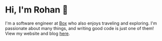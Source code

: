 # Hi, I'm Rohan 👋

I'm a software engineer at [Box](https://www.box.com) who also enjoys traveling and exploring. I'm passionate about many things, and writing good code is just one of them! View my website and blog [here](https://www.rohannagar.com).

